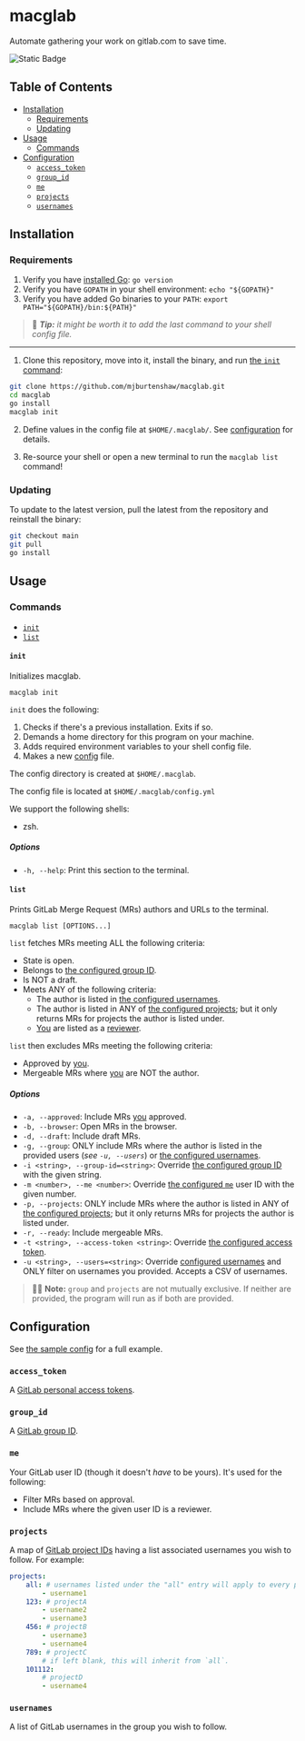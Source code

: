 macglab
=======

Automate gathering your work on gitlab.com to save time.

![Static Badge](https://img.shields.io/badge/version-4.3.0-66023c)

Table of Contents
------------------

- [Installation](#installation)
    - [Requirements](#requirements)
    - [Updating](#updating)
- [Usage](#usage)
    - [Commands](#commands)
- [Configuration](#configuration)
    - [`access_token`](#access_token)
    - [`group_id`](#group_id)
    - [`me`](#me)
    - [`projects`](#projects)
    - [`usernames`](#usernames)

Installation
-------------

### Requirements

1. Verify you have [installed Go](https://go.dev/doc/install): `go version`
2. Verify you have `GOPATH` in your shell environment: `echo "${GOPATH}"`
3. Verify you have added Go binaries to your `PATH`: `export PATH="${GOPATH}/bin:${PATH}"`

> 🐚 ***Tip:** it might be worth it to add the last command to your shell config file.*

--------------------------------------------------------------------------------------------

1. Clone this repository, move into it, install the binary, and run [the `init` command](#init):

```sh
git clone https://github.com/mjburtenshaw/macglab.git
cd macglab
go install
macglab init
```

2. Define values in the config file at `$HOME/.macglab/`. See [configuration](#configuration) for details.

3. Re-source your shell or open a new terminal to run the `macglab list` command!

### Updating

To update to the latest version, pull the latest from the repository and reinstall the binary:

```sh
git checkout main
git pull
go install
```

Usage
-----

### Commands

- [`init`](#init)
- [`list`](#list)

#### `init`

Initializes macglab.

```shell
macglab init
```

`init` does the following:

1. Checks if there's a previous installation. Exits if so.
2. Demands a home directory for this program on your machine.
3. Adds required environment variables to your shell config file.
4. Makes a new [config](#configuration) file.

The config directory is created at `$HOME/.macglab`.

The config file is located at `$HOME/.macglab/config.yml`

We support the following shells:
- zsh.

##### Options

- `-h, --help`: Print this section to the terminal.

#### `list`

Prints GitLab Merge Request (MRs) authors and URLs to the terminal.

```shell
macglab list [OPTIONS...]
```

`list` fetches MRs meeting ALL the following criteria:
- State is open.
- Belongs to [the configured group ID](#group_id).
- Is NOT a draft.
- Meets ANY of the following criteria:
    - The author is listed in [the configured usernames](#usernames).
    - The author is listed in ANY of [the configured projects](#projects); but it only returns MRs for projects the author is listed under.
    - [You](#me) are listed as a [reviewer](https://docs.gitlab.com/ee/user/project/merge_requests/reviews/#request-a-review).

`list` then excludes MRs meeting the following criteria:
- Approved by [you](#me).
- Mergeable MRs where [you](#me) are NOT the author.

##### Options

- `-a, --approved`: Include MRs [you](#me) approved.
- `-b, --browser`: Open MRs in the browser.
- `-d, --draft`: Include draft MRs.
- `-g, --group`: ONLY include MRs where the author is listed in the provided users (*see `-u, --users`*) or [the configured usernames](#usernames).
- `-i <string>, --group-id=<string>`: Override [the configured group ID](#group_id) with the given string.
- `-m <number>, --me <number>`: Override [the configured `me`](#me) user ID with the given number.
- `-p, --projects`: ONLY include MRs where the author is listed in ANY of [the configured projects](#projects); but it only returns MRs for projects the author is listed under.
- `-r, --ready`: Include mergeable MRs.
- `-t <string>, --access-token <string>`: Override [the configured access token](#access_token).
- `-u <string>, --users=<string>`: Override [configured usernames](#usernames) and ONLY filter on usernames you provided. Accepts a CSV of usernames.

> 👯‍♀️ **Note:** `group` and `projects` are not mutually exclusive. If neither are provided, the program will run as if both are provided.

Configuration
--------------

See [the sample config](/config.sample.yml) for a full example.

### `access_token`

A [GitLab personal access tokens](https://docs.gitlab.com/ee/user/profile/personal_access_tokens.html#create-a-personal-access-token).

### `group_id`

A [GitLab group ID](https://docs.gitlab.com/ee/api/groups.html).

### `me`

Your GitLab user ID (though it doesn't *have* to be yours). It's used for the following:
- Filter MRs based on approval.
- Include MRs where the given user ID is a reviewer.

### `projects`

A map of [GitLab project IDs](https://stackoverflow.com/questions/39559689/where-do-i-find-the-project-id-for-the-gitlab-api) having a list associated usernames you wish to follow. For example:

```yaml
projects:
    all: # usernames listed under the "all" entry will apply to every project.
        - username1
    123: # projectA
        - username2
        - username3
    456: # projectB
        - username3
        - username4
    789: # projectC
        # if left blank, this will inherit from `all`.
    101112:
        # projectD
        - username4
```

### `usernames`

A list of GitLab usernames in the group you wish to follow.

